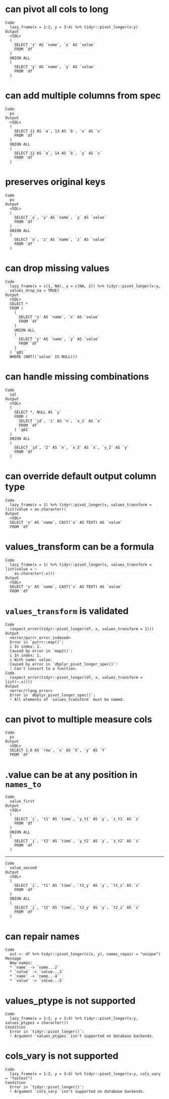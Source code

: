 # can pivot all cols to long

    Code
      lazy_frame(x = 1:2, y = 3:4) %>% tidyr::pivot_longer(x:y)
    Output
      <SQL>
      (
        SELECT 'x' AS `name`, `x` AS `value`
        FROM `df`
      )
      UNION ALL
      (
        SELECT 'y' AS `name`, `y` AS `value`
        FROM `df`
      )

# can add multiple columns from spec

    Code
      pv
    Output
      <SQL>
      (
        SELECT 11 AS `a`, 13 AS `b`, `x` AS `v`
        FROM `df`
      )
      UNION ALL
      (
        SELECT 12 AS `a`, 14 AS `b`, `y` AS `v`
        FROM `df`
      )

# preserves original keys

    Code
      pv
    Output
      <SQL>
      (
        SELECT `x`, 'y' AS `name`, `y` AS `value`
        FROM `df`
      )
      UNION ALL
      (
        SELECT `x`, 'z' AS `name`, `z` AS `value`
        FROM `df`
      )

# can drop missing values

    Code
      lazy_frame(x = c(1, NA), y = c(NA, 2)) %>% tidyr::pivot_longer(x:y,
      values_drop_na = TRUE)
    Output
      <SQL>
      SELECT *
      FROM (
        (
          SELECT 'x' AS `name`, `x` AS `value`
          FROM `df`
        )
        UNION ALL
        (
          SELECT 'y' AS `name`, `y` AS `value`
          FROM `df`
        )
      ) `q01`
      WHERE (NOT((`value` IS NULL)))

# can handle missing combinations

    Code
      sql
    Output
      <SQL>
      (
        SELECT *, NULL AS `y`
        FROM (
          SELECT `id`, '1' AS `n`, `x_1` AS `x`
          FROM `df`
        ) `q01`
      )
      UNION ALL
      (
        SELECT `id`, '2' AS `n`, `x_2` AS `x`, `y_2` AS `y`
        FROM `df`
      )

# can override default output column type

    Code
      lazy_frame(x = 1) %>% tidyr::pivot_longer(x, values_transform = list(value = as.character))
    Output
      <SQL>
      SELECT 'x' AS `name`, CAST(`x` AS TEXT) AS `value`
      FROM `df`

# values_transform can be a formula

    Code
      lazy_frame(x = 1) %>% tidyr::pivot_longer(x, values_transform = list(value = ~
        as.character(.x)))
    Output
      <SQL>
      SELECT 'x' AS `name`, CAST(`x` AS TEXT) AS `value`
      FROM `df`

# `values_transform` is validated

    Code
      (expect_error(tidyr::pivot_longer(df, x, values_transform = 1)))
    Output
      <error/purrr_error_indexed>
      Error in `purrr::map()`:
      i In index: 1.
      Caused by error in `map2()`:
      i In index: 1.
      i With name: value.
      Caused by error in `dbplyr_pivot_longer_spec()`:
      ! Can't convert to a function.
    Code
      (expect_error(tidyr::pivot_longer(df, x, values_transform = list(~.x))))
    Output
      <error/rlang_error>
      Error in `dbplyr_pivot_longer_spec()`:
      ! All elements of `values_transform` must be named.

# can pivot to multiple measure cols

    Code
      pv
    Output
      <SQL>
      SELECT 1.0 AS `row`, `x` AS `X`, `y` AS `Y`
      FROM `df`

# .value can be at any position in `names_to`

    Code
      value_first
    Output
      <SQL>
      (
        SELECT `i`, 't1' AS `time`, `y_t1` AS `y`, `z_t1` AS `z`
        FROM `df`
      )
      UNION ALL
      (
        SELECT `i`, 't2' AS `time`, `y_t2` AS `y`, `z_t2` AS `z`
        FROM `df`
      )

---

    Code
      value_second
    Output
      <SQL>
      (
        SELECT `i`, 't1' AS `time`, `t1_y` AS `y`, `t1_z` AS `z`
        FROM `df`
      )
      UNION ALL
      (
        SELECT `i`, 't2' AS `time`, `t2_y` AS `y`, `t2_z` AS `z`
        FROM `df`
      )

# can repair names

    Code
      out <- df %>% tidyr::pivot_longer(c(x, y), names_repair = "unique")
    Message
      New names:
      * `name` -> `name...2`
      * `value` -> `value...3`
      * `name` -> `name...4`
      * `value` -> `value...5`

# values_ptype is not supported

    Code
      lazy_frame(x = 1:2, y = 3:4) %>% tidyr::pivot_longer(x:y, values_ptypes = character())
    Condition
      Error in `tidyr::pivot_longer()`:
      ! Argument `values_ptypes` isn't supported on database backends.

# cols_vary is not supported

    Code
      lazy_frame(x = 1:2, y = 3:4) %>% tidyr::pivot_longer(x:y, cols_vary = "fastest")
    Condition
      Error in `tidyr::pivot_longer()`:
      ! Argument `cols_vary` isn't supported on database backends.

